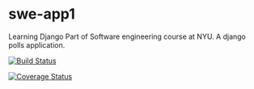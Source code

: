 # swe-app1
Learning Django Part of Software engineering course at NYU.
A django polls application.

[![Build Status](https://app.travis-ci.com/ll4407/swe-app1.svg?branch=main)](https://app.travis-ci.com/ll4407/swe-app1)

[![Coverage Status](https://coveralls.io/repos/github/ll4407/swe-app1/badge.svg?branch=main)](https://coveralls.io/github/ll4407/swe-app1?branch=main)
